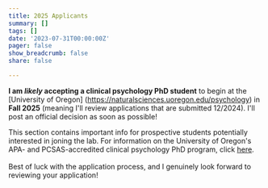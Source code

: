 ```yaml
---
title: 2025 Applicants
summary: []
tags: []
date: '2023-07-31T00:00:00Z'
pager: false
show_breadcrumb: false
share: false

---
```


**I am ***likely*** accepting a clinical psychology PhD student** to begin at the [University of Oregon] (https://naturalsciences.uoregon.edu/psychology) in **Fall 2025** (meaning I'll review applications that are submitted 12/2024). I'll post an official decision as soon as possible!

This section contains important info for prospective students potentially interested in joning the lab. For information on the University of Oregon's APA- and PCSAS-accredited clinical psychology PhD program, click [here](https://psychology.uoregon.edu/research/clinical-area).<br><br> Best of luck with the application process, and I genuinely look forward to reviewing your application! <br><br>
